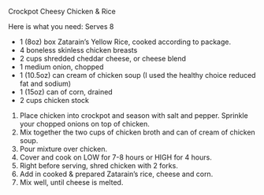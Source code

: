 Crockpot Cheesy Chicken & Rice

Here is what you need: Serves 8
- 1 (8oz) box Zatarain’s Yellow Rice, cooked according to package.
- 4 boneless skinless chicken breasts
- 2 cups shredded cheddar cheese, or cheese blend
- 1 medium onion, chopped
- 1 (10.5oz) can cream of chicken soup (I used the healthy choice reduced fat and sodium)
- 1 (15oz) can of corn, drained
- 2 cups chicken stock
 
1. Place chicken into crockpot and season with salt and pepper. Sprinkle your chopped onions on top of chicken.
2. Mix together the two cups of chicken broth and can of cream of chicken soup. 
3. Pour mixture over chicken.
4. Cover and cook on LOW for 7-8 hours or HIGH for 4 hours.
5. Right before serving, shred chicken with 2 forks.	
6. Add in cooked & prepared Zatarain’s rice, cheese and corn.	
7. Mix well, until cheese is melted.
